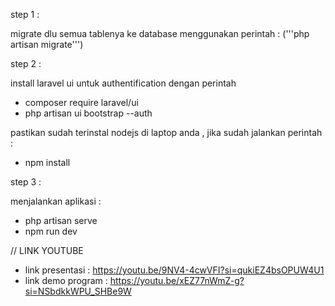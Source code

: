 step 1 :

migrate dlu semua tablenya ke database menggunakan perintah :
('''php artisan migrate''')

step 2 :

install laravel ui untuk authentification dengan perintah 
 - composer require laravel/ui
 - php artisan ui bootstrap --auth

 pastikan sudah terinstal nodejs di laptop anda , jika sudah jalankan perintah : 
 - npm install

 step 3 :

 menjalankan aplikasi : 
  - php artisan serve
  - npm run dev


// LINK YOUTUBE

- link presentasi : https://youtu.be/9NV4-4cwVFI?si=qukiEZ4bsOPUW4U1
- link demo program : https://youtu.be/xEZ77nWmZ-g?si=NSbdkkWPU_SHBe9W
